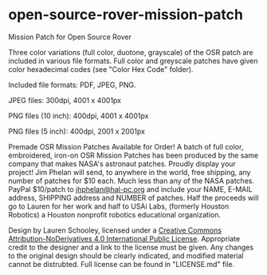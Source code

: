 # open-source-rover-mission-patch
Mission Patch for Open Source Rover

Three color variations (full color, duotone, grayscale) of the OSR patch are included in various file formats. Full color and greyscale patches have given color hexadecimal codes (see "Color Hex Code" folder).

Included file formats: PDF, JPEG, PNG. 

JPEG files: 300dpi, 4001 x 4001px

PNG files (10 inch): 400dpi, 4001 x 4001px

PNG files (5 inch): 400dpi, 2001 x 2001px



Premade OSR Mission Patches Available for Order!
A batch of full color, embroidered, iron-on OSR Mission Patches has been produced by the same company that makes NASA's astronaut patches. Proudly display your project! Jim Phelan will send, to anywhere in the world, free shipping, any number of patches for $10 each. Much less than any of the NASA patches. PayPal $10/patch to jhphelan@hal-pc.org and include your NAME, E-MAIL address, SHIPPING address and NUMBER of patches. Half the proceeds will go to Lauren for her work and half to USAi Labs, (formerly Houston Robotics) a Houston nonprofit robotics educational organization.





Design by Lauren Schooley, licensed under a [Creative Commons Attribution-NoDerivatives 4.0 International Public License](https://creativecommons.org/licenses/by-nd/4.0/). Appropriate credit to the designer and a link to the license must be given. Any changes to the original design should be clearly indicated, and modified material cannot be distrubted. Full license can be found in "LICENSE.md" file. 
